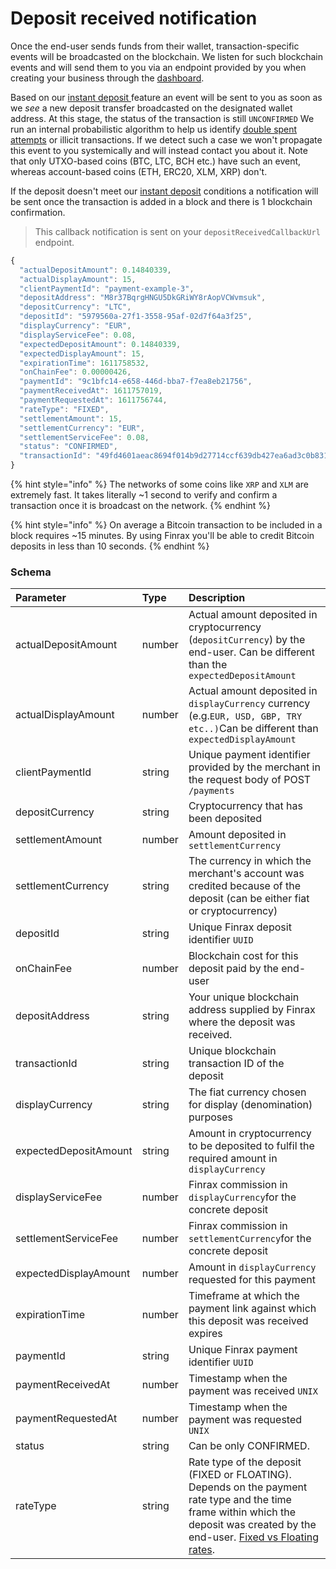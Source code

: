 # Deposit received notification

Once the end-user sends funds from their wallet, transaction-specific events will be broadcasted on the blockchain. We listen for such blockchain events and will send them to you via an endpoint provided by you when creating your business through the [dashboard](http://dashboard.finrax.com/). 

Based on our [instant deposit ](https://blog.finrax.com/guides/instant-deposits)feature an event will be sent to you as soon as we _see_ a new deposit transfer broadcasted on the designated wallet address. At this stage, the status of the transaction is still `UNCONFIRMED` We run an internal probabilistic algorithm to help us identify [double spent attempts](https://coinsutra.com/bitcoin-double-spending/) or illicit transactions. If we detect such a case we won't propagate this event to you systemically and will instead contact you about it. Note that only UTXO-based coins \(BTC, LTC, BCH etc.\) have such an event, whereas account-based coins \(ETH, ERC20, XLM, XRP\) don't.

If the deposit doesn't meet our [instant deposit](https://blog.finrax.com/guides/instant-deposits) conditions a notification will be sent once the transaction is added in a block and there is 1 blockchain confirmation.

> This callback notification is sent on your `depositReceivedCallbackUrl` endpoint.

```javascript
{
  "actualDepositAmount": 0.14840339,
  "actualDisplayAmount": 15,
  "clientPaymentId": "payment-example-3",
  "depositAddress": "M8r37BqrgHNGU5DkGRiWY8rAopVCWvmsuk",
  "depositCurrency": "LTC",
  "depositId": "5979560a-27f1-3558-95af-02d7f64a3f25",
  "displayCurrency": "EUR",
  "displayServiceFee": 0.08,
  "expectedDepositAmount": 0.14840339,
  "expectedDisplayAmount": 15,
  "expirationTime": 1611758532,
  "onChainFee": 0.00000426,
  "paymentId": "9c1bfc14-e658-446d-bba7-f7ea8eb21756",
  "paymentReceivedAt": 1611757019,
  "paymentRequestedAt": 1611756744,
  "rateType": "FIXED",
  "settlementAmount": 15,
  "settlementCurrency": "EUR",
  "settlementServiceFee": 0.08,
  "status": "CONFIRMED",
  "transactionId": "49fd4601aeac8694f014b9d27714ccf639db427ea6ad3c0b831eb498497c80e0"
}
```

{% hint style="info" %}
The networks of some coins like `XRP` and `XLM` are extremely fast. It takes literally ~1 second to verify and confirm a transaction once it is broadcast on the network. 
{% endhint %}

{% hint style="info" %}
On average a Bitcoin transaction to be included in a block requires ~15 minutes. By using Finrax you'll be able to credit Bitcoin deposits in less than 10 seconds.
{% endhint %}

### Schema

| Parameter | Type | Description |
| :--- | :--- | :--- |
| actualDepositAmount | number | Actual amount deposited in cryptocurrency \(`depositCurrency`\) by the end-user. Can be different than the `expectedDepositAmount` |
| actualDisplayAmount | number | Actual amount deposited in `displayCurrency` currency \(e.g.`EUR, USD, GBP, TRY etc..)`Can be different than `expectedDisplayAmount` |
| clientPaymentId | string | Unique payment identifier provided by the merchant in the request body of POST `/payments` |
| depositCurrency | string | Cryptocurrency that has been deposited |
| settlementAmount | number | Amount deposited in `settlementCurrency` |
| settlementCurrency | string | The currency in which the merchant's account was credited because of the deposit \(can be either fiat or cryptocurrency\) |
| depositId | string | Unique Finrax deposit identifier `UUID` |
| onChainFee | number | Blockchain cost for this deposit paid by the end-user |
| depositAddress | string | Your unique blockchain address supplied by Finrax where the deposit was received.  |
| transactionId | string | Unique blockchain transaction ID of the deposit |
| displayCurrency | string | The fiat currency chosen for display \(denomination\) purposes |
| expectedDepositAmount | string | Amount in cryptocurrency to be deposited to fulfil the required amount in `displayCurrency` |
| displayServiceFee | number | Finrax commission in `displayCurrency`for the concrete deposit |
| settlementServiceFee | number | Finrax commission in `settlementCurrency`for the concrete deposit |
| expectedDisplayAmount | number | Amount in `displayCurrency` requested for this payment |
| expirationTime | number | Timeframe at which the payment link against which this deposit was received expires |
| paymentId | string | Unique Finrax payment identifier `UUID` |
| paymentReceivedAt | number | Timestamp when the payment was received `UNIX` |
| paymentRequestedAt | number | Timestamp when the payment was requested `UNIX` |
| status | string | Can be only CONFIRMED. |
| rateType | string | Rate type of the deposit \(FIXED or FLOATING\). Depends on the payment rate type and the time frame within which the deposit was created by the end-user. [Fixed vs Floating rates](https://blog.finrax.com/guides/fixed-rates). |

